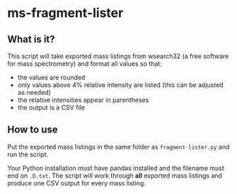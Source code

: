 # ms-fragment-lister

## What is it?

This script will take exported mass listings from wsearch32 (a free software for mass spectrometry) and format all values so that:
- the values are rounded
- only values above 4% relative intensity are listed (this can be adjusted as needed)
- the relative intensities appear in parentheses
- the output is a CSV file


## How to use

Put the exported mass listings in the same folder as ``fragment-lister.py`` and run the script.

Your Python installation must have pandas installed and the filename must end on ``.D.txt``. The script will work through **all** exported mass listings and produce one CSV output for every mass listing.
